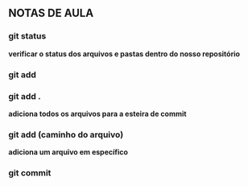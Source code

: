 ## NOTAS DE AULA 

### git status 

**verificar o status dos arquivos e pastas dentro do nosso repositório**

### git add

### git add .

**adiciona todos os arquivos para a esteira de commit**

### git add (caminho do arquivo)

**adiciona um arquivo em específico**

### git commit 
